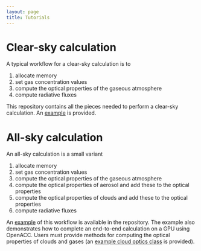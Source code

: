 ```yaml
---
layout: page
title: Tutorials
---
```


# Clear-sky calculation

A typical workflow for a clear-sky calculation is to

1. allocate memory
1. set gas concentration values
1. compute the optical properties of the gaseous atmosphere
1. compute radiative fluxes

This repository contains all the pieces needed to perform a clear-sky calculation. An [example](https://github.com/earth-system-radiation/rte-rrtmgp/tree/master/examples/rfmip-clear-sky) is provided.

# All-sky calculation

An all-sky calculation is a small variant

1. allocate memory
1. set gas concentration values
1. compute the optical properties of the gaseous atmosphere
1. compute the optical properties of aerosol and add these to the optical properties
1. compute the optical properties of clouds and add these to the optical properties
1. compute radiative fluxes

An [example](https://github.com/earth-system-radiation/rte-rrtmgp/tree/main/examples/all-sky) of this workflow is available in the repository. The example also demonstrates how to complete an end-to-end calculation on a GPU using OpenACC. Users must provide methods for computing the optical properties of clouds and gases (an [example cloud optics class](https://github.com/earth-system-radiation/rte-rrtmgp/tree/main/rrtmgp-frontend) is provided).

